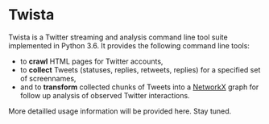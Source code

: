 # Twista
Twista is a Twitter streaming and analysis command line tool suite implemented in Python 3.6. It provides the following command line tools:

- to __crawl__ HTML pages for Twitter accounts,
- to __collect__ Tweets (statuses, replies, retweets, replies) for a specified set of screennames,
- and to __transform__ collected chunks of Tweets into a [NetworkX](https://networkx.github.io/) graph for follow up analysis of observed Twitter interactions.

More detailled usage information will be provided here. Stay tuned.
